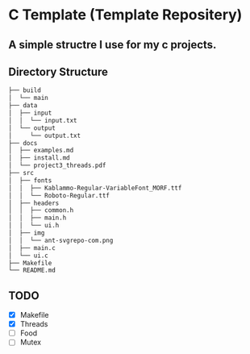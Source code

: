 # C Template (Template Repositery)
A simple structre I use for my c projects.
---

## Directory Structure
```bash
├── build
│  └── main
├── data
│  ├── input
│  │  └── input.txt
│  └── output
│     └── output.txt
├── docs
│  ├── examples.md
│  ├── install.md
│  └── project3_threads.pdf
├── src
│  ├── fonts
│  │  ├── Kablammo-Regular-VariableFont_MORF.ttf
│  │  └── Roboto-Regular.ttf
│  ├── headers
│  │  ├── common.h
│  │  ├── main.h
│  │  └── ui.h
│  ├── img
│  │  └── ant-svgrepo-com.png
│  ├── main.c
│  └── ui.c
├── Makefile
└── README.md
```

## TODO
- [x] Makefile
- [X] Threads
- [ ] Food
- [ ] Mutex
